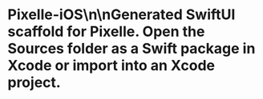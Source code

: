 # Pixelle-iOS\n\nGenerated SwiftUI scaffold for Pixelle. Open the Sources folder as a Swift package in Xcode or import into an Xcode project.